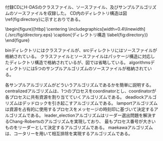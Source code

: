 付録CDにH-DASのクラスファイル、ソースファイル、及びサンプルアルゴリズムのソースファイルを収録した。
CD内のディレクトリ構造は図\ref{fig:directory}に示すとおりである。

\begin{figure}[htbp]
	\centering
	\includegraphics[width=0.4\linewidth]{./src/fig/directory.eps}
	\caption{ディレクトリ構造 \label{fig:directory}}
\end{figure}

binディレクトリにはクラスファイルが、srcディレクトリにはソースファイルが格納されている。
クラスファイルとソースファイルはパッケージ構造に対応したディレクトリ構造で格納されているが、図では省略している。
algorithmsディレクトリには5つのサンプルアルゴリズムのソースファイルが格納されている。

各サンプルアルゴリズムがどういうアルゴリズムであるかを簡単に説明する。
centralizedアルゴリズムは、1つのプロセスをcoordinatorとし、coordinatorが各プロセスに共有資源を割り当てていくアルゴリズムである。
deadlockアルゴリズムはデッドロックを引き起こすアルゴリズムである。
lamportアルゴリズムは資源を占有的に使用するプロセスをメッセージの時刻印に基づいて決定するアルゴリズムである。
leader_electionアルゴリズムはリーダー選出問題を解決するChang-Robertsのアルゴリズムを実現しており、
最もプロセス番号が大きいものをリーダーとして決定するアルゴリズムである。
maekawaアルゴリズムは、コータリーを用いて相互排除を実現するアルゴリズムである。
